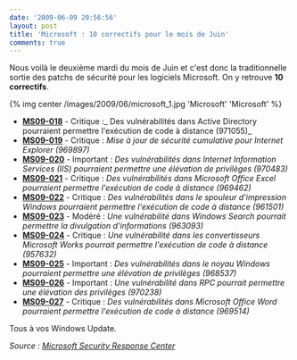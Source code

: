 ```yaml
---
date: '2009-06-09 20:56:56'
layout: post
title: 'Microsoft : 10 correctifs pour le mois de Juin'
comments: true
---
```


Nous voilà le deuxième mardi du mois de Juin et c'est donc la traditionnelle sortie des patchs de sécurité pour les logiciels Microsoft. On y retrouve **10 correctifs**.

{% img center /images/2009/06/microsoft_1.jpg 'Microsoft' 'Microsoft' %}

  * **[MS09-018](http://www.microsoft.com/technet/security/bulletin/ms09-018.mspx)** - Critique :_ Des vulnérabilités dans Active Directory pourraient permettre l'exécution de code à distance (971055)_
  * **[MS09-019](http://www.microsoft.com/technet/security/bulletin/ms09-019.mspx)** - Critique : _Mise à jour de  sécurité cumulative pour Internet Explorer (969897)_
  * **[MS09-020](http://www.microsoft.com/technet/security/bulletin/ms09-020.mspx)** - Important : _Des  vulnérabilités dans Internet Information Services (IIS) pourraient  permettre une élévation de privilèges (970483)_
  * **[MS09-021](http://www.microsoft.com/technet/security/bulletin/ms09-021.mspx)** - Critique : _Des  vulnérabilités dans Microsoft Office Excel pourraient permettre  l'exécution de code à distance (969462)_
  * **[MS09-022](http://www.microsoft.com/technet/security/bulletin/ms09-022.mspx)** - Critique : _Des  vulnérabilités dans le spouleur d'impression Windows pourraient  permettre l'exécution de code à distance (961501)_
  * **[MS09-023](http://www.microsoft.com/technet/security/bulletin/ms09-023.mspx)** - Modéré : _Une vulnérabilité  dans Windows Search pourrait permettre la divulgation d'informations  (963093)_
  * **[MS09-024](http://www.microsoft.com/technet/security/bulletin/ms09-024.mspx)** - Critique : _Une  vulnérabilité dans les convertisseurs Microsoft Works pourrait  permettre l'exécution de code à distance (957632)_
  * **[MS09-025](http://www.microsoft.com/technet/security/bulletin/ms09-025.mspx)** - Important : _Des  vulnérabilités dans le noyau Windows pourraient permettre une  élévation de privilèges (968537)_
  * **[MS09-026](http://www.microsoft.com/technet/security/bulletin/ms09-026.mspx)** - Important : _Une  vulnérabilité dans RPC pourrait permettre une élévation des  privilèges (970238)_
  * **[MS09-027](http://www.microsoft.com/technet/security/bulletin/ms09-027.mspx)** - Critique : _Des  vulnérabilités dans Microsoft Office Word pourraient permettre  l'exécution de code à distance (969514)_

Tous à vos Windows Update.

_Source : [Microsoft Security Response Center](http://www.microsoft.com/technet/security/bulletin/ms09-jun.mspx)_
